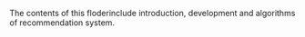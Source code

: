 The contents of this floderinclude introduction, development and algorithms of recommendation system.
